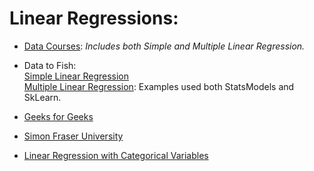 # Linear Regressions:
* [Data Courses](https://nbviewer.org/github/quickheaven/python-statsmodels/blob/main/Linear_Regression_in_Python_using_Statsmodels_DataCourses.ipynb): *Includes both Simple and Multiple Linear Regression.*

* Data to Fish: \
	[Simple Linear Regression](https://nbviewer.org/github/quickheaven/python-statsmodels/blob/main/Linear_Regression_in_Python_using_Statsmodels_DataToFish.ipynb)\
	[Multiple Linear Regression](https://nbviewer.org/github/quickheaven/python-statsmodels/blob/main/Example_of_Multiple_Linear_Regression_in_Python.ipynb): Examples used both StatsModels and SkLearn.
* [Geeks for Geeks](https://nbviewer.org/github/quickheaven/python-statsmodels/blob/main/Linear_Regression_in_Python_using_Statsmodels_GeeksForGeeks.ipynb)
* [Simon Fraser University](https://nbviewer.org/github/quickheaven/python-statsmodels/blob/main/Simple_Linear_Regression.ipynb)
* [Linear Regression with Categorical Variables](https://nbviewer.org/github/quickheaven/python-statsmodels/blob/main/Linear_Regression_with_Categorical_Variables.ipynb)

